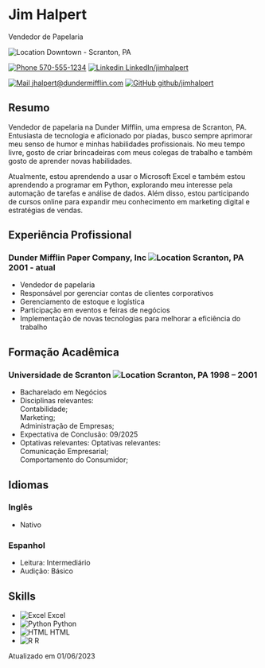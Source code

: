 <link rel="stylesheet" type="text/css" href="resume.css" />

# Jim Halpert

<info>

Vendedor de Papelaria

![Location](https://simpleicons.org/icons/googlemaps.svg) Downtown - Scranton, PA<br />

[![Phone](https://simpleicons.org/icons/whatsapp.svg) 570-555-1234](https://wa.me/15705551234)
[![Linkedin](https://simpleicons.org/icons/linkedin.svg) LinkedIn/jimhalpert](https://www.linkedin.com/in/jimhalpert/)

[![Mail](https://simpleicons.org/icons/minutemailer.svg) jhalpert@dundermifflin.com](mailto:jhalpert@dundermifflin.com)
[![GitHub](https://simpleicons.org/icons/github.svg) github/jimhalpert](https://github.com/jimhalpert)

</info>


## Resumo

Vendedor de papelaria na Dunder Mifflin, uma empresa de Scranton, PA. Entusiasta de tecnologia e aficionado por piadas, busco sempre aprimorar meu senso de humor e minhas habilidades profissionais. No meu tempo livre, gosto de criar brincadeiras com meus colegas de trabalho e também gosto de aprender novas habilidades. 

Atualmente, estou aprendendo a usar o Microsoft Excel e também estou aprendendo a programar em Python, explorando meu interesse pela automação de tarefas e análise de dados. Além disso, estou participando de cursos online para expandir meu conhecimento em marketing digital e estratégias de vendas.

## Experiência Profissional

### Dunder Mifflin Paper Company, Inc <location> ![Location](https://simpleicons.org/icons/googlemaps.svg) Scranton, PA </location> <time> 2001 - atual </time>

- Vendedor de papelaria
- Responsável por gerenciar contas de clientes corporativos
- Gerenciamento de estoque e logística
- Participação em eventos e feiras de negócios
- Implementação de novas tecnologias para melhorar a eficiência do trabalho

## Formação Acadêmica

### Universidade de Scranton <location> ![Location](https://simpleicons.org/icons/googlemaps.svg) Scranton, PA </location> <time> 1998 – 2001 </time>

- Bacharelado em Negócios
- Disciplinas relevantes:<br /> Contabilidade;<br /> Marketing;<br /> Administração de Empresas;<br />
- Expectativa de Conclusão: 09/2025
- Optativas relevantes: Optativas relevantes: <br /> Comunicação Empresarial; <br /> Comportamento do Consumidor; <br />


## Idiomas

### Inglês

- Nativo

### Espanhol

- Leitura: Intermediário
- Audição: Básico

## Skills

<skills>

- ![Excel](https://simpleicons.org/icons/microsoftexcel.svg) Excel
- ![Python](https://simpleicons.org/icons/python.svg) Python
- ![HTML](https://simpleicons.org/icons/html5.svg) HTML
- ![R](https://simpleicons.org/icons/r.svg) R

</skills>

<footer>

Atualizado em 01/06/2023

</footer>
